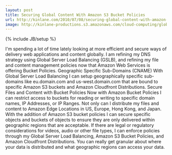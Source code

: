 ```yaml
---
layout: post
title: Securing Global Content With Amazon S3 Bucket Policies
url: http://kinlane.com/2010/07/08/securing-global-content-with-amazon-s3-bucket-policies/
image: http://kinlane-productions.s3.amazonaws.com/cloud-computing/global-digital_delivery.jpg
---
```

{% include JB/setup %}
<p>
     I'm spending a lot of time lately looking at more efficient and secure ways of delivery web applications and content globally. I am refining my DNS strategy using Global Server Load Balancing (GSLB), and refining my file and content management policies now that Amazon Web Services is offering Bucket Policies. Geographic Specific Sub-Domains (CNAME) With Global Server Load Balancing I can setup geographically specific sub-domains like eu.domain.com and us-west.domain.com that are bound to specific Amazon S3 buckets and Amazon Cloudfront Distributions. Secure Files and Content with Bucket Policies Now with Amazon Bucket Policies I can restrict access to buckets for reading or writing to specific domain names, IP Addresses, or IP Ranges. Not only can I distribute my files and content to Amazon Edge Locations in US, Europe, Hong Kong, and Japan. With the addition of Amazon S3 bucket policies I can secure specific objects and buckets of objects to ensure they are only delivered within geographic regions that are acceptable. If there are legal or regulatory considerations for videos, audio or other file types, I can enforce policies through my Global Server Load Balancing, Amazon S3 Bucket Policies, and Amazon Cloudfront Distributions. You can really get granular about where your data is distributed and what geographic regions can access your data.
</p>